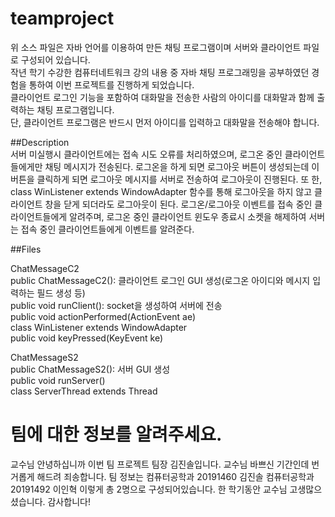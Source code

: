 # teamproject
위 소스 파일은 자바 언어를 이용하여 만든 채팅 프로그램이며 서버와 클라이언트 파일로 구성되어 있습니다.  
작년 학기 수강한 컴퓨터네트워크 강의 내용 중 자바 채팅 프로그래밍을 공부하였던 경험을 통하여 이번 프로젝트를 진행하게 되었습니다.            
클라이언트 로그인 기능을 포함하여 대화말을 전송한 사람의 아이디를 대화말과 함께 출력하는 채팅 프로그램입니다.   
단, 클라이언트 프로그램은 반드시 먼저 아이디를 입력하고 대화말을 전송해야 합니다.  

##Description   
서버 미실행시 클라이언트에는 접속 시도 오류를 처리하였으며, 로그온 중인 클라이언트들에게만 채팅 메시지가 전송된다. 
로그온을 하게 되면 로그아웃 버튼이 생성되는데 이 버튼을 클릭하게 되면 로그아웃 메시지를 서버로 전송하여 로그아웃이 진행된다. 
또 한, class WinListener extends WindowAdapter 함수를 통해 로그아웃을 하지 않고 클라이언트 창을 닫게 되더라도 로그아웃이 된다. 
로그온/로그아웃 이벤트를 접속 중인 클라이언트들에게 알려주며, 로그온 중인 클라이언트 윈도우 종료시 소켓을 해제하여 서버는 접속 중인 클라이언트들에게 이벤트를 알려준다.

##Files

ChatMessageC2                      
     public ChatMessageC2(): 클라이언트 로그인 GUI 생성(로그온 아이디와 메시지 입력하는 필드 생성 등)            
     public void runClient(): socket을 생성하여 서버에 전송                 
     public void actionPerformed(ActionEvent ae)                    
     class WinListener extends WindowAdapter              
     public void keyPressed(KeyEvent ke)                

ChatMessageS2                      
    public ChatMessageS2(): 서버 GUI 생성                  
    public void runServer()                    
    class ServerThread extends Thread                      

# 팀에 대한 정보를 알려주세요.
교수님 안녕하십니까
이번 팀 프로젝트 팀장 김진솔입니다.
교수님 바쁘신 기간인데 번거롭게 해드려 죄송합니다.
팀 정보는 
컴퓨터공학과 20191460 김진솔
컴퓨터공학과 20191492 이인혁
이렇게 총 2명으로 구성되어있습니다.
한 학기동안 교수님 고생많으셨습니다.
감사합니다!
